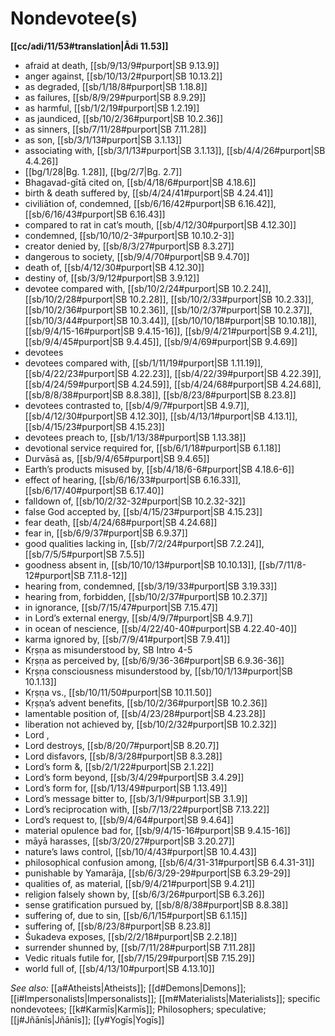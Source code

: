 # Nondevotee(s)

**[[cc/adi/11/53#translation|Ādi 11.53]]**

* afraid at death, [[sb/9/13/9#purport|SB 9.13.9]]
* anger against, [[sb/10/13/2#purport|SB 10.13.2]]
* as degraded, [[sb/1/18/8#purport|SB 1.18.8]]
* as failures, [[sb/8/9/29#purport|SB 8.9.29]]
* as harmful, [[sb/1/2/19#purport|SB 1.2.19]]
* as jaundiced, [[sb/10/2/36#purport|SB 10.2.36]]
* as sinners, [[sb/7/11/28#purport|SB 7.11.28]]
* as son, [[sb/3/1/13#purport|SB 3.1.13]]
* associating with, [[sb/3/1/13#purport|SB 3.1.13]], [[sb/4/4/26#purport|SB 4.4.26]]
*  [[bg/1/28|Bg. 1.28]], [[bg/2/7|Bg. 2.7]]
* Bhagavad-gītā cited on, [[sb/4/18/6#purport|SB 4.18.6]]
* birth & death suffered by, [[sb/4/24/41#purport|SB 4.24.41]]
* civiliātion of, condemned, [[sb/6/16/42#purport|SB 6.16.42]], [[sb/6/16/43#purport|SB 6.16.43]]
* compared to rat in cat’s mouth, [[sb/4/12/30#purport|SB 4.12.30]]
* condemned, [[sb/10/10/2-3#purport|SB 10.10.2-3]]
* creator denied by, [[sb/8/3/27#purport|SB 8.3.27]]
* dangerous to society, [[sb/9/4/70#purport|SB 9.4.70]]
* death of, [[sb/4/12/30#purport|SB 4.12.30]]
* destiny of, [[sb/3/9/12#purport|SB 3.9.12]]
* devotee compared with, [[sb/10/2/24#purport|SB 10.2.24]], [[sb/10/2/28#purport|SB 10.2.28]], [[sb/10/2/33#purport|SB 10.2.33]], [[sb/10/2/36#purport|SB 10.2.36]], [[sb/10/2/37#purport|SB 10.2.37]], [[sb/10/3/44#purport|SB 10.3.44]], [[sb/10/10/18#purport|SB 10.10.18]], [[sb/9/4/15-16#purport|SB 9.4.15-16]], [[sb/9/4/21#purport|SB 9.4.21]], [[sb/9/4/45#purport|SB 9.4.45]], [[sb/9/4/69#purport|SB 9.4.69]]
* devotees 
* devotees compared with, [[sb/1/11/19#purport|SB 1.11.19]], [[sb/4/22/23#purport|SB 4.22.23]], [[sb/4/22/39#purport|SB 4.22.39]], [[sb/4/24/59#purport|SB 4.24.59]], [[sb/4/24/68#purport|SB 4.24.68]], [[sb/8/8/38#purport|SB 8.8.38]], [[sb/8/23/8#purport|SB 8.23.8]]
* devotees contrasted to, [[sb/4/9/7#purport|SB 4.9.7]], [[sb/4/12/30#purport|SB 4.12.30]], [[sb/4/13/1#purport|SB 4.13.1]], [[sb/4/15/23#purport|SB 4.15.23]]
* devotees preach to, [[sb/1/13/38#purport|SB 1.13.38]]
* devotional service required for, [[sb/6/1/18#purport|SB 6.1.18]]
* Durvāsā as, [[sb/9/4/65#purport|SB 9.4.65]]
* Earth’s products misused by, [[sb/4/18/6-6#purport|SB 4.18.6-6]]
* effect of hearing, [[sb/6/16/33#purport|SB 6.16.33]], [[sb/6/17/40#purport|SB 6.17.40]]
* falldown of, [[sb/10/2/32-32#purport|SB 10.2.32-32]]
* false God accepted by, [[sb/4/15/23#purport|SB 4.15.23]]
* fear death, [[sb/4/24/68#purport|SB 4.24.68]]
* fear in, [[sb/6/9/37#purport|SB 6.9.37]]
* good qualities lacking in, [[sb/7/2/24#purport|SB 7.2.24]], [[sb/7/5/5#purport|SB 7.5.5]]
* goodness absent in, [[sb/10/10/13#purport|SB 10.10.13]], [[sb/7/11/8-12#purport|SB 7.11.8-12]]
* hearing from, condemned, [[sb/3/19/33#purport|SB 3.19.33]]
* hearing from, forbidden, [[sb/10/2/37#purport|SB 10.2.37]]
* in ignorance, [[sb/7/15/47#purport|SB 7.15.47]]
* in Lord’s external energy, [[sb/4/9/7#purport|SB 4.9.7]]
* in ocean of nescience, [[sb/4/22/40-40#purport|SB 4.22.40-40]]
* karma ignored by, [[sb/7/9/41#purport|SB 7.9.41]]
* Kṛṣṇa as misunderstood by, SB Intro 4-5
* Kṛṣṇa as perceived by, [[sb/6/9/36-36#purport|SB 6.9.36-36]]
* Kṛṣṇa consciousness misunderstood by, [[sb/10/1/13#purport|SB 10.1.13]]
* Kṛṣṇa vs., [[sb/10/11/50#purport|SB 10.11.50]]
* Kṛṣṇa’s advent benefits, [[sb/10/2/36#purport|SB 10.2.36]]
* lamentable position of, [[sb/4/23/28#purport|SB 4.23.28]]
* liberation not achieved by, [[sb/10/2/32#purport|SB 10.2.32]]
* Lord , 
* Lord destroys, [[sb/8/20/7#purport|SB 8.20.7]]
* Lord disfavors, [[sb/8/3/28#purport|SB 8.3.28]]
* Lord’s form &, [[sb/2/1/22#purport|SB 2.1.22]]
* Lord’s form beyond, [[sb/3/4/29#purport|SB 3.4.29]]
* Lord’s form for, [[sb/1/13/49#purport|SB 1.13.49]]
* Lord’s message bitter to, [[sb/3/1/9#purport|SB 3.1.9]]
* Lord’s reciprocation with, [[sb/7/13/22#purport|SB 7.13.22]]
* Lord’s request to, [[sb/9/4/64#purport|SB 9.4.64]]
* material opulence bad for, [[sb/9/4/15-16#purport|SB 9.4.15-16]]
* māyā harasses, [[sb/3/20/27#purport|SB 3.20.27]]
* nature’s laws control, [[sb/10/4/43#purport|SB 10.4.43]]
* philosophical confusion among, [[sb/6/4/31-31#purport|SB 6.4.31-31]]
* punishable by Yamarāja, [[sb/6/3/29-29#purport|SB 6.3.29-29]]
* qualities of, as material, [[sb/9/4/21#purport|SB 9.4.21]]
* religion falsely shown by, [[sb/6/3/26#purport|SB 6.3.26]]
* sense gratification pursued by, [[sb/8/8/38#purport|SB 8.8.38]]
* suffering of, due to sin, [[sb/6/1/15#purport|SB 6.1.15]]
* suffering of, [[sb/8/23/8#purport|SB 8.23.8]]
* Śukadeva exposes, [[sb/2/2/18#purport|SB 2.2.18]]
* surrender shunned by, [[sb/7/11/28#purport|SB 7.11.28]]
* Vedic rituals futile for, [[sb/7/15/29#purport|SB 7.15.29]]
* world full of, [[sb/4/13/10#purport|SB 4.13.10]]

*See also:* [[a#Atheists|Atheists]]; [[d#Demons|Demons]]; [[i#Impersonalists|Impersonalists]]; [[m#Materialists|Materialists]]; specific nondevotees; [[k#Karmīs|Karmīs]]; Philosophers; speculative; [[j#Jñānīs|Jñānīs]]; [[y#Yogīs|Yogīs]]
